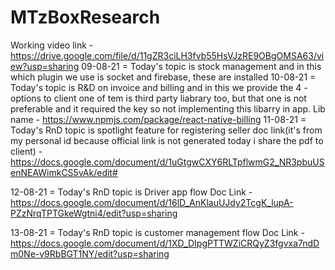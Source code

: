# MTzBoxResearch
Working video link - https://drive.google.com/file/d/11gZR3ciLH3fvb55HsVJzRE9OBgOMSA63/view?usp=sharing
09-08-21 = Today's topic is stock management and in this which plugin we use is socket and firebase, these are installed 
10-08-21 = Today's topic is R&D on invoice and billing and in this we provide the 4 - options to client one of tem is third party liabrary too, but that one is not preferable and it required the key so not implementing this libarry in app.
Lib name - https://www.npmjs.com/package/react-native-billing
11-08-21 = Today's RnD topic is  spotlight feature for registering seller
doc link(it's from my personal id because official link is not generated today i share the pdf to client) - https://docs.google.com/document/d/1uGtgwCXY6RLTpflwmG2_NR3pbuUSenNEAWimkCS5vAk/edit#

12-08-21 = Today's RnD topic is Driver app flow
Doc Link - https://docs.google.com/document/d/16lD_AnKlauUJdy2TcgK_lupA-PZzNrqTPTGkeWgtni4/edit?usp=sharing

13-08-21 = Today's RnD topic is customer management flow
Doc Link - https://docs.google.com/document/d/1XD_DIpgPTTWZiCRQyZ3fgvxa7ndDm0Ne-v9RbBGT1NY/edit?usp=sharing

